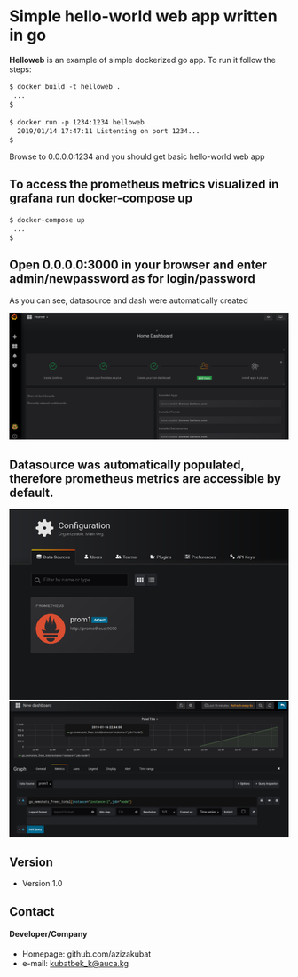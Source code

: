 Simple hello-world web app written in go
======
**Helloweb** is an example of simple dockerized go app. To run it follow the steps:

```
$ docker build -t helloweb .
 ...
$

$ docker run -p 1234:1234 helloweb
  2019/01/14 17:47:11 Listenting on port 1234...
$
```
Browse to 0.0.0.0:1234 and you should get basic hello-world web app

## To access the prometheus metrics visualized in grafana run docker-compose up
```
$ docker-compose up
 ...
$
```

## Open 0.0.0.0:3000 in your browser and enter admin/newpassword as for login/password
As you can see, datasource and dash were automatically created


![alt text](img/1st.png)

## Datasource was automatically populated, therefore prometheus metrics are accessible by default.


![alt text](img/2nd.png)
![alt text](img/3rd.png)


## Version
* Version 1.0

## Contact
#### Developer/Company
* Homepage: github.com/azizakubat
* e-mail: kubatbek_k@auca.kg
